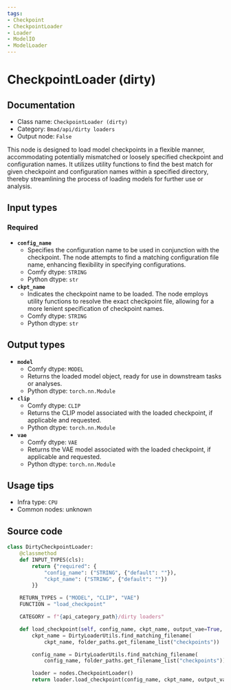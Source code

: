 ```yaml
---
tags:
- Checkpoint
- CheckpointLoader
- Loader
- ModelIO
- ModelLoader
---
```


# CheckpointLoader (dirty)
## Documentation
- Class name: `CheckpointLoader (dirty)`
- Category: `Bmad/api/dirty loaders`
- Output node: `False`

This node is designed to load model checkpoints in a flexible manner, accommodating potentially mismatched or loosely specified checkpoint and configuration names. It utilizes utility functions to find the best match for given checkpoint and configuration names within a specified directory, thereby streamlining the process of loading models for further use or analysis.
## Input types
### Required
- **`config_name`**
    - Specifies the configuration name to be used in conjunction with the checkpoint. The node attempts to find a matching configuration file name, enhancing flexibility in specifying configurations.
    - Comfy dtype: `STRING`
    - Python dtype: `str`
- **`ckpt_name`**
    - Indicates the checkpoint name to be loaded. The node employs utility functions to resolve the exact checkpoint file, allowing for a more lenient specification of checkpoint names.
    - Comfy dtype: `STRING`
    - Python dtype: `str`
## Output types
- **`model`**
    - Comfy dtype: `MODEL`
    - Returns the loaded model object, ready for use in downstream tasks or analyses.
    - Python dtype: `torch.nn.Module`
- **`clip`**
    - Comfy dtype: `CLIP`
    - Returns the CLIP model associated with the loaded checkpoint, if applicable and requested.
    - Python dtype: `torch.nn.Module`
- **`vae`**
    - Comfy dtype: `VAE`
    - Returns the VAE model associated with the loaded checkpoint, if applicable and requested.
    - Python dtype: `torch.nn.Module`
## Usage tips
- Infra type: `CPU`
- Common nodes: unknown


## Source code
```python
class DirtyCheckpointLoader:
    @classmethod
    def INPUT_TYPES(cls):
        return {"required": {
            "config_name": ("STRING", {"default": ""}),
            "ckpt_name": ("STRING", {"default": ""})
        }}

    RETURN_TYPES = ("MODEL", "CLIP", "VAE")
    FUNCTION = "load_checkpoint"

    CATEGORY = f"{api_category_path}/dirty loaders"

    def load_checkpoint(self, config_name, ckpt_name, output_vae=True, output_clip=True):
        ckpt_name = DirtyLoaderUtils.find_matching_filename(
            ckpt_name, folder_paths.get_filename_list("checkpoints"))

        config_name = DirtyLoaderUtils.find_matching_filename(
            config_name, folder_paths.get_filename_list("checkpoints"))

        loader = nodes.CheckpointLoader()
        return loader.load_checkpoint(config_name, ckpt_name, output_vae, output_clip)

```
